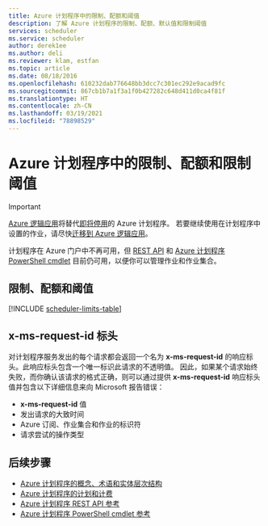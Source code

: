 ```yaml
---
title: Azure 计划程序中的限制、配额和阈值
description: 了解 Azure 计划程序的限制、配额、默认值和限制阈值
services: scheduler
ms.service: scheduler
author: derek1ee
ms.author: deli
ms.reviewer: klam, estfan
ms.topic: article
ms.date: 08/18/2016
ms.openlocfilehash: 610232dab776648bb3dcc7c301ec292e9acad9fc
ms.sourcegitcommit: 867cb1b7a1f3a1f0b427282c648d411d0ca4f81f
ms.translationtype: HT
ms.contentlocale: zh-CN
ms.lasthandoff: 03/19/2021
ms.locfileid: "78898529"
---
```

# <a name="limits-quotas-and-throttle-thresholds-in-azure-scheduler"></a>Azure 计划程序中的限制、配额和限制阈值

> [!IMPORTANT]
> [Azure 逻辑应用](../logic-apps/logic-apps-overview.md)将替代[即将停用](../scheduler/migrate-from-scheduler-to-logic-apps.md#retire-date)的 Azure 计划程序。 若要继续使用在计划程序中设置的作业，请尽快[迁移到 Azure 逻辑应用](../scheduler/migrate-from-scheduler-to-logic-apps.md)。 
>
> 计划程序在 Azure 门户中不再可用，但 [REST API](/rest/api/scheduler) 和 [Azure 计划程序 PowerShell cmdlet](scheduler-powershell-reference.md) 目前仍可用，以便你可以管理作业和作业集合。

## <a name="limits-quotas-and-thresholds"></a>限制、配额和阈值

[!INCLUDE [scheduler-limits-table](../../includes/scheduler-limits-table.md)]

## <a name="x-ms-request-id-header"></a>x-ms-request-id 标头

对计划程序服务发出的每个请求都会返回一个名为 **x-ms-request-id** 的响应标头。此响应标头包含一个唯一标识此请求的不透明值。 因此，如果某个请求始终失败，而你确认该请求的格式正确，则可以通过提供 **x-ms-request-id** 响应标头值并包含以下详细信息来向 Microsoft 报告错误： 

* **x-ms-request-id** 值
* 发出请求的大致时间 
* Azure 订阅、作业集合和作业的标识符 
* 请求尝试的操作类型

## <a name="next-steps"></a>后续步骤

* [Azure 计划程序的概念、术语和实体层次结构](scheduler-concepts-terms.md)
* [Azure 计划程序的计划和计费](scheduler-plans-billing.md)
* [Azure 计划程序 REST API 参考](/rest/api/scheduler)
* [Azure 计划程序 PowerShell cmdlet 参考](scheduler-powershell-reference.md)